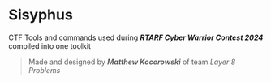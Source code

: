 # **Sisyphus**

CTF Tools and commands used during _**RTARF Cyber Warrior Contest 2024**_ compiled into one toolkit

> Made and designed by ***Matthew Kocorowski*** of team _Layer 8 Problems_
